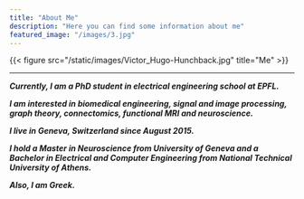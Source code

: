 ```yaml
---
title: "About Me"
description: "Here you can find some information about me"
featured_image: "/images/3.jpg"
---
```


{{< figure src="/static/images/Victor_Hugo-Hunchback.jpg" title="Me" >}}

---

**_Currently, I am a PhD student in electrical engineering school at EPFL._**

**_I am interested in biomedical engineering, signal and image processing, graph theory, connectomics, functional MRI and neuroscience._**

**_I live in Geneva, Switzerland since August 2015._**

**_I hold a Master in Neuroscience from University of Geneva and a Bachelor in Electrical and Computer Engineering from National Technical University of Athens._**

**_Also, I am Greek._**

